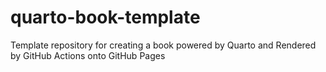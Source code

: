# quarto-book-template
Template repository for creating a book powered by Quarto and Rendered by GitHub Actions onto GitHub Pages
